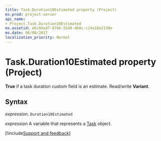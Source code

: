 ```yaml
---
title: Task.Duration10Estimated property (Project)
ms.prod: project-server
api_name:
- Project.Task.Duration10Estimated
ms.assetid: e6c0dad7-8766-5549-db8c-c14a18e2130e
ms.date: 06/08/2017
localization_priority: Normal
---
```



# Task.Duration10Estimated property (Project)

 **True** if a task duration custom field is an estimate. Read/write **Variant**.


## Syntax

_expression_. `Duration10Estimated`

_expression_ A variable that represents a [Task](./Project.Task.md) object.

[!include[Support and feedback](~/includes/feedback-boilerplate.md)]